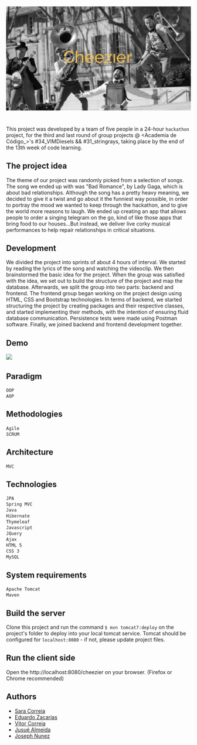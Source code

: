 ![](client/img/bg-masthead.jpg)

#
This project was developed by a team of five people in a 24-hour `hackathon` project, for the third and last round of group projects @ <Academia de Código_>'s #34_VIMDiesels && #31_stringrays, taking place by the end of the 13th week of code learning.

## The project idea
The theme of our project was randomly picked from a selection of songs. The song we ended up with was "Bad Romance", by Lady Gaga, which is about bad relationships. Although the song has a pretty heavy meaning, we decided to give it a twist and go about it the funniest way possible, in order to portray the mood we wanted to keep through the hackathon, and to give the world more reasons to laugh. We ended up creating an app that allows people to order a singing telegram on the go, kind of like those apps that bring food to our houses...But instead, we deliver live corky musical performances to help repair relationships in critical situations.

## Development
We divided the project into sprints of about 4 hours of interval. We started by reading the lyrics of the song and watching the videoclip. We then brainstormed the basic idea for the project. When the group was satisfied with the idea, we set out to build the structure of the project and map the database.
Afterwards, we split the group into two parts: backend and frontend. The frontend group began working on the project design using HTML, CSS and Bootstrap technologies. In terms of backend, we started structuring the project by creating packages and their respective classes, and started implementing their methods, with the intention of ensuring fluid database communication. Persistence tests were made using Postman software. Finally, we joined backend and frontend development together.


## Demo
![](6fnbu-u80fj.gif)


## Paradigm
    OOP
    AOP

## Methodologies
    Agile
    SCRUM

## Architecture
    MVC

## Technologies
    JPA
    Spring MVC
    Java
    Hibernate
    Thymeleaf
    Javascript
    JQuery
    Ajax
    HTML 5
    CSS 3
    MySQL

## System requirements
    Apache Tomcat
    Maven

## Build the server
Clone this project and run the command `$ mvn tomcat7:deploy` on the project's folder to deploy into your local tomcat service.
Tomcat should be configured for `localhost:8080` - if not, please update project files.

## Run the client side
Open the http://localhost:8080/cheezier on your browser. (Firefox or Chrome recommended)

## Authors
- [Sara Correia](https://github.com/saracorreia07)
- [Eduardo Zacarias](https://github.com/EduardoZacarias)
- [Vitor Correia](https://github.com/Vitorhac)
- [Jusué Almeida](https://github.com/Z3UX)
- [Joseph Nunez](https://github.com/joseph-nun3z)
